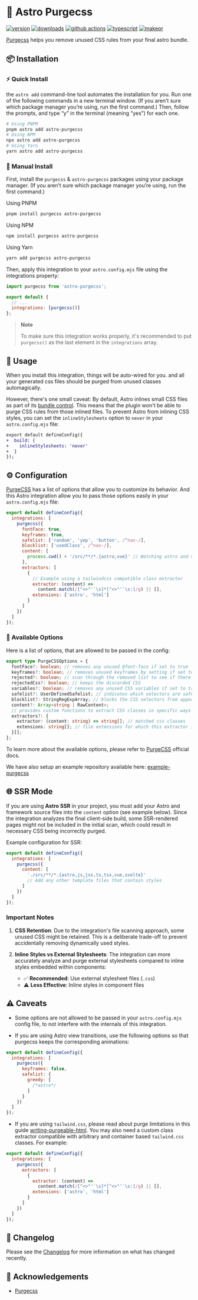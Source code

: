 # 🚀 Astro Purgecss

[![version][version-badge]][npm]
[![downloads][downloads-badge]][npm]
[![github actions][github-actions-badge]][github-actions]
[![typescript][typescript-badge]][typescript]
[![makepr][makepr-badge]][makepr]

[Purgecss][purgecss] helps you remove unused CSS rules from your final astro bundle.

## 📦 Installation

### ⚡ Quick Install

the `astro add` command-line tool automates the installation for you. Run one of the following commands in a new terminal window. (If you aren’t sure which package manager you’re using, run the first command.) Then, follow the prompts, and type “y” in the terminal (meaning “yes”) for each one.

```bash
# Using PNPM
pnpm astro add astro-purgecss
# Using NPM
npx astro add astro-purgecss
# Using Yarn
yarn astro add astro-purgecss
```

### 🔧 Manual Install

First, install the `purgecss` & `astro-purgecss` packages using your package manager. (If you aren’t sure which package manager you’re using, run the first command.)

Using PNPM

```bash
pnpm install purgecss astro-purgecss
```

Using NPM

```bash
npm install purgecss astro-purgecss
```

Using Yarn

```bash
yarn add purgecss astro-purgecss
```

Then, apply this integration to your `astro.config.mjs` file using the integrations property:

```js
import purgecss from 'astro-purgecss';

export default {
  // ...
  integrations: [purgecss()]
};
```

> **Note**
>
> To make sure this integration works properly, it's recommended to put `purgecss()`
> as the last element in the `integrations` array.

## 🥑 Usage

When you install this integration, things will be auto-wired for you. and all your generated css files should be purged from unused classes automagically.

However, there's one small caveat: By default, Astro inlines small CSS files as part of its [bundle control](https://docs.astro.build/en/guides/styling/#bundle-control). This means that the plugin won't be able to purge CSS rules from those inlined files. To prevent Astro from inlining CSS styles, you can set the `inlineStylesheets` option to `never` in your `astro.config.mjs` file:

```diff
export default defineConfig({
+  build: {
+    inlineStylesheets: 'never'
+  }
});
```

## ⚙️ Configuration

[PurgeCSS][purgecss] has a list of options that allow you to customize its behavior. And this Astro integration allow you to pass those options easily in your `astro.config.mjs` file:

```js
export default defineConfig({
  integrations: [
    purgecss({
      fontFace: true,
      keyframes: true,
      safelist: ['random', 'yep', 'button', /^nav-/],
      blocklist: ['usedClass', /^nav-/],
      content: [
        process.cwd() + '/src/**/*.{astro,vue}' // Watching astro and vue sources (read SSR docs below)
      ],
      extractors: [
        {
          // Example using a tailwindcss compatible class extractor
          extractor: (content) =>
            content.match(/[^<>"'`\s]*[^<>"'`\s:]/g) || [],
          extensions: ['astro', 'html']
        }
      ]
    })
  ]
});
```

### 📖 Available Options

Here is a list of options, that are allowed to be passed in the config:

```typescript
export type PurgeCSSOptions = {
  fontFace?: boolean; // removes any unused @font-face if set to true
  keyframes?: boolean; // removes unused keyframes by setting if set to true
  rejected?: boolean; // scan through the removed list to see if there's anything wrong
  rejectedCss?: boolean; // keeps the discarded CSS
  variables?: boolean; // removes any unused CSS variables if set to true
  safelist?: UserDefinedSafelist; // indicates which selectors are safe to leave in the final CSS
  blocklist?: StringRegExpArray; // blocks the CSS selectors from appearing in the final output CSS
  content?: Array<string | RawContent>;
  // provides custom functions to extract CSS classes in specific ways (eg. when using tailwind.css)
  extractors?: {
    extractor: (content: string) => string[]; // matched css classes
    extensions: string[]; // file extensions for which this extractor is to be used
  }[];
};
```

To learn more about the available options, please refer to [PurgeCSS][purgecss-options] official docs.

We have also setup an example repository available here: [example-purgecss](../../apps/example-purgecss)

## 🌐 SSR Mode

If you are using **Astro SSR** in your project, you must add your Astro and framework source files into the `content` option (see example below). Since the integration analyzes the final client-side build, some SSR-rendered pages might not be included in the initial scan, which could result in necessary CSS being incorrectly purged.

Example configuration for SSR:

```js
export default defineConfig({
  integrations: [
    purgecss({
      content: [
        './src/**/*.{astro,js,jsx,ts,tsx,vue,svelte}'
        // Add any other template files that contain styles
      ]
    })
  ]
});
```

### Important Notes

1. **CSS Retention**: Due to the integration's file scanning approach, some unused CSS might be retained. This is a deliberate trade-off to prevent accidentally removing dynamically used styles.

2. **Inline Styles vs External Stylesheets**: The integration can more accurately analyze and purge external stylesheets compared to inline styles embedded within components:
   - ✅ **Recommended**: Use external stylesheet files (`.css`)
   - ⚠️ **Less Effective**: Inline styles in component files

## ⚠️ Caveats

- Some options are not allowed to be passed in your `astro.config.mjs` config file, to not interfere with the internals of this integration.

- If you are using Astro view transitions, use the following options so that purgecss keeps the corresponding animations:

```js
export default defineConfig({
  integrations: [
    purgecss({
      keyframes: false,
      safelist: {
        greedy: [
          /*astro*/
        ]
      }
    })
  ]
});
```

- If you are using `tailwind.css`, please read about purge limitations in this guide [writing-purgeable-html](https://v2.tailwindcss.com/docs/optimizing-for-production#writing-purgeable-html). You may also need a custom class extractor compatible with arbitrary and container based `tailwind.css` classes. For example:

```js
export default defineConfig({
  integrations: [
    purgecss({
      extractors: [
        {
          extractor: (content) =>
            content.match(/[^<>"'`\s]*[^<>"'`\s:]/g) || [],
          extensions: ['astro', 'html']
        }
      ]
    })
  ]
});
```

## 📝 Changelog

Please see the [Changelog](CHANGELOG.md) for more information on what has changed recently.

## 💝 Acknowledgements

- [Purgecss][purgecss]

[npm]: https://npmjs.com/package/astro-purgecss
[purgecss]: https://purgecss.com
[purgecss-options]: https://purgecss.com/configuration.html#options

<!-- Readme Badges -->

[version-badge]: https://img.shields.io/npm/v/astro-purgecss.svg
[downloads-badge]: https://img.shields.io/npm/dt/astro-purgecss
[github-actions]: https://github.com/codiume/orbit/actions
[github-actions-badge]: https://github.com/codiume/orbit/actions/workflows/node.js.yml/badge.svg
[typescript]: https://npmjs.com/package/astro-purgecss
[typescript-badge]: https://img.shields.io/npm/types/astro-purgecss
[makepr]: https://makeapullrequest.com
[makepr-badge]: https://img.shields.io/badge/PRs-welcome-brightgreen.svg
